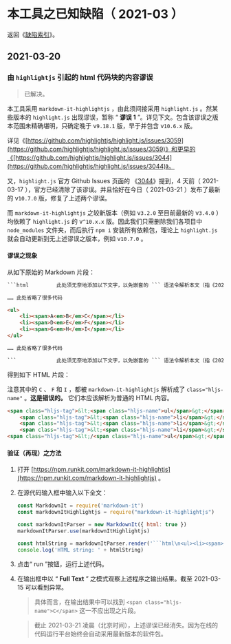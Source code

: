 <link rel="stylesheet" href="../../node_modules/@wulechuan/css-stylus-markdown-themes/源代码/发布的源代码/文章排版与配色方案集/层叠样式表/wulechuan-styles-for-html-via-markdown--vscode.default.min.css">


# 本工具之已知缺陷（ 2021-03 ）

返回《[缺陷索引](./索引.md)》。

## 2021-03-20

### 由 `highlightjs` 引起的 html 代码块的内容谬误

> 已解决。

本工具采用 `markdown-it-highlightjs` ，由此须间接采用 `highlight.js` 。然某些版本的 `highlight.js` 出现谬误，暂称 “ **谬误 1** ”。详见下文。包含该谬误之版本范围未精确堪明，只确定晚于 v`9.18.1` 版，早于并包含 v`10.6.x` 版。

详见《[https://github.com/highlightjs/highlight.js/issues/3059](https://github.com/highlightjs/highlight.js/issues/3059)》和更早的《[https://github.com/highlightjs/highlight.js/issues/3044](https://github.com/highlightjs/highlight.js/issues/3044)》。

又，`highlight.js` 官方 Github Issues 页面的 《[3044](https://github.com/highlightjs/highlight.js/issues/3044)》提到，4 天前（
2021-03-17 ），官方已经清除了该谬误。并且恰好在今日（ 2021-03-21 ）发布了最新的 v`10.7.0` 版，修复了上述两个谬误。

而
`markdown-it-highlightjs` 之较新版本（例如 v`3.2.0` 至目前最新的 v`3.4.0` ）均依赖了
`highlight.js` 的 v`^10.x.x` 版。因此我们只需删除我们各项目中 `node_modules` 文件夹，而后执行
`npm i` 安装所有依赖包，理论上 `highlight.js` 就会自动更新到无上述谬误之版本，例如 v`10.7.0` 。



#### 谬误之现象

从如下原始的 Markdown 片段：

```markdown
```html         此处须无奈地添加以下文字，以免嵌套的 ``` 语法令解析本文（指《2021-03 已知缺陷集》）之 Markdown 解析器错乱。

…… 此处省略了很多代码

<ul>
    <li><span>A<em>B</em>C</span></li>
    <li><span>D<em>E</em>F</span></li>
    <li><span>G<em>H</em>I</span></li>
</ul>

…… 此处省略了很多代码

```             此处须无奈地添加以下文字，以免嵌套的 ``` 语法令解析本文（指《2021-03 已知缺陷集》）之 Markdown 解析器错乱。
```


得到如下 HTML 片段：

注意其中的 `C` 、 `F` 和 `I` ，都被 `markdown-it-highlightjs` 解析成了 `class="hljs-name"` 。**这是错误的。** 它们本应该解析为普通的 HTML 内容。

```html
<span class="hljs-tag">&lt;<span class="hljs-name">ul</span>&gt;</span>
    <span class="hljs-tag">&lt;<span class="hljs-name">li</span>&gt;</span><span class="hljs-tag">&lt;<span class="hljs-name">span</span>&gt;</span>A<span class="hljs-tag">&lt;<span class="hljs-name">em</span>&gt;</span>B<span class="hljs-tag">&lt;/<span class="hljs-name">em</span>&gt;<span class="hljs-name">C</span></span><span class="hljs-tag">&lt;/<span class="hljs-name">span</span>&gt;</span><span class="hljs-tag">&lt;/<span class="hljs-name">li</span>&gt;</span>
    <span class="hljs-tag">&lt;<span class="hljs-name">li</span>&gt;</span><span class="hljs-tag">&lt;<span class="hljs-name">span</span>&gt;</span>D<span class="hljs-tag">&lt;<span class="hljs-name">em</span>&gt;</span>E<span class="hljs-tag">&lt;/<span class="hljs-name">em</span>&gt;<span class="hljs-name">F</span></span><span class="hljs-tag">&lt;/<span class="hljs-name">span</span>&gt;</span><span class="hljs-tag">&lt;/<span class="hljs-name">li</span>&gt;</span>
    <span class="hljs-tag">&lt;<span class="hljs-name">li</span>&gt;</span><span class="hljs-tag">&lt;<span class="hljs-name">span</span>&gt;</span>G<span class="hljs-tag">&lt;<span class="hljs-name">em</span>&gt;</span>H<span class="hljs-tag">&lt;/<span class="hljs-name">em</span>&gt;<span class="hljs-name">I</span></span><span class="hljs-tag">&lt;/<span class="hljs-name">span</span>&gt;</span><span class="hljs-tag">&lt;/<span class="hljs-name">li</span>&gt;</span>
<span class="hljs-tag">&lt;/<span class="hljs-name">ul</span>&gt;</span>
```

#### 验证（再现）之方法

1.  打开 [https://npm.runkit.com/markdown-it-highlightjs](https://npm.runkit.com/markdown-it-highlightjs) 。

1.  在源代码输入框中输入以下全文：

    ```js
    const MarkdownIt = require('markdown-it')
    const markdownItHighlightjs = require("markdown-it-highlightjs")

    const markdownItParser = new MarkdownIt({ html: true })
    markdownItParser.use(markdownItHighlightjs)

    const htmlString = markdownItParser.render('```html\n<ul><li><span>A<em>B</em>C</span></li></ul>\n```\n\n')
    console.log('HTML string: ' + htmlString)
    ```

1.  点击“ run ”按钮，运行上述代码。

1.  在输出框中以 “ **Full Text** ” 之模式观察上述程序之输出结果。截至 2021-03-15 可以看到异常。

    > 具体而言，在输出结果中可以找到 `<span class="hljs-name">C</span>` 这一不应出现之片段。

    > 截止 2021-03-21 凌晨（北京时间），上述谬误已经消失。因为在线的代码运行平台始终会自动采用最新版本的软件包。
